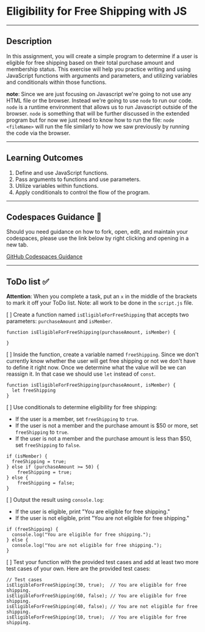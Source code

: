 # Eligibility for Free Shipping with JS

---

## Description

In this assignment, you will create a simple program to determine if a user is eligible for free shipping based on their total purchase amount and membership status. This exercise will help you practice writing and using JavaScript functions with arguments and parameters, and utilizing variables and conditionals within those functions.

**note**: Since we are just focusing on Javascript we're going to not use any HTML file or the browser. Instead we're going to use `node` to run our code. `node` is a runtime environment that allows us to run Javascript outside of the browser. `node` is something that will be further discussed in the extended program but for now we just need to know how to run the file: `node <fileName>` will run the file similarly to how we saw previously by running the code via the browser.

---

## Learning Outcomes

1. Define and use JavaScript functions.
2. Pass arguments to functions and use parameters.
3. Utilize variables within functions.
4. Apply conditionals to control the flow of the program.

---

## Codespaces Guidance 📄
Should you need guidance on how to fork, open, edit, and maintain your codespaces, please use the link below by right clicking and opening in a new tab.  

[GitHub Codespaces Guidance](https://gist.github.com/JohnWP8253/4fff80f43d07a04ee3f1514c0a1d354a)

---

## ToDo list ✅
**Attention**: When you complete a task, put an `x` in the middle of the brackets to mark it off your ToDo list.
Note: all work to be done in the `script.js` file.

[ ] Create a function named `isEligibleForFreeShipping` that accepts two parameters: `purchaseAmount` and `isMember`.
```
function isEligibleForFreeShipping(purchaseAmount, isMember) {
  
}
```
[ ] Inside the function, create a variable named `freeShipping`. Since we don't currently know whether the user will get free shipping or not we don't have to define it right now. Once we determine what the value will be we can reassign it. In that case we should use `let` instead of `const`.
```
function isEligibleForFreeShipping(purchaseAmount, isMember) {
  let freeShipping
}
```
[ ] Use conditionals to determine eligibility for free shipping:
- If the user is a member, set `freeShipping` to `true`.
- If the user is not a member and the purchase amount is $50 or more, set `freeShipping` to `true`.
- If the user is not a member and the purchase amount is less than $50, set `freeShipping` to `false`.
```
if (isMember) {
  freeShipping = true;
} else if (purchaseAmount >= 50) {
    freeShipping = true;
} else {
    freeShipping = false;
}
```
[ ] Output the result using `console.log`:
- If the user is eligible, print "You are eligible for free shipping."
- If the user is not eligible, print "You are not eligible for free shipping."
```
if (freeShipping) {
  console.log("You are eligible for free shipping.");
} else {
  console.log("You are not eligible for free shipping.");
}
```

[ ] Test your function with the provided test cases and add at least two more test cases of your own. Here are the provided test cases:
```
// Test cases
isEligibleForFreeShipping(30, true);  // You are eligible for free shipping.
isEligibleForFreeShipping(60, false); // You are eligible for free shipping.
isEligibleForFreeShipping(40, false); // You are not eligible for free shipping.
isEligibleForFreeShipping(10, true);  // You are eligible for free shipping.
```